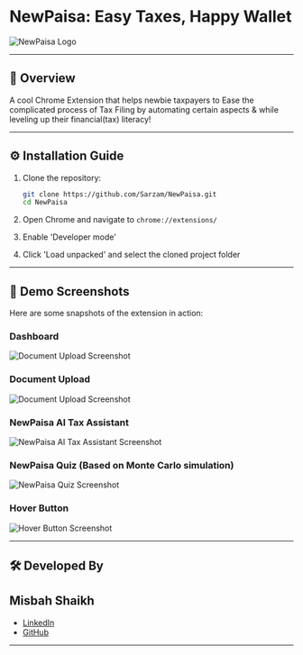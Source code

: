 # NewPaisa: Easy Taxes, Happy Wallet

![NewPaisa Logo](images\logo.png)

---

## 🚀 Overview

A cool Chrome Extension that helps newbie taxpayers to Ease the complicated process of Tax Filing by automating certain aspects & while leveling up their financial(tax) literacy!

---

## ⚙️ Installation Guide

1. Clone the repository:

   ```bash
   git clone https://github.com/Sarzam/NewPaisa.git
   cd NewPaisa
   ```

2. Open Chrome and navigate to `chrome://extensions/`
3. Enable 'Developer mode'
4. Click 'Load unpacked' and select the cloned project folder

---

## 🔗 Demo Screenshots

Here are some snapshots of the extension in action:

### Dashboard

![Document Upload Screenshot](images/dashboard.png)

### Document Upload

![Document Upload Screenshot](images/doc_upload.png)

### NewPaisa AI Tax Assistant

![NewPaisa AI Tax Assistant Screenshot](images/tax_assistant.png)

### NewPaisa Quiz (Based on Monte Carlo simulation)

![NewPaisa Quiz Screenshot](images/tax_assistant.png)

### Hover Button

![Hover Button Screenshot](images/hover_button.png)

---

## 🛠️ Developed By

## Misbah Shaikh

- [LinkedIn](https://www.linkedin.com/in/misbahsrshaikh)
- [GitHub](https://github.com/Sarzam)

---

